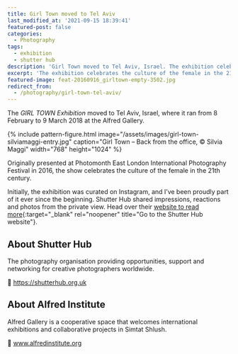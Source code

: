 ```yaml
---
title: Girl Town moved to Tel Aviv
last_modified_at: '2021-09-15 18:39:41'
featured-post: false
categories:
  - Photography
tags:
  - exhibition
  - shutter hub
description: 'Girl Town moved to Tel Aviv, Israel. The exhibition celebrates the culture of the female in the 21th century. By Shutter Hub, hosted at Albert Gallery.'
excerpt: 'The exhibition celebrates the culture of the female in the 21th century. By Shutter Hub, hosted at Albert Gallery.'
featured-image: feat-20160916_girltown-empty-3502.jpg
redirect_from:
  - /photography/girl-town-tel-aviv/
---
```

<p class="lead">The <em>GIRL TOWN Exhibition</em> moved to Tel Aviv, Israel, where it ran from 8 February to 9 March 2018 at the Alfred Gallery.</p>

{% include pattern-figure.html image="/assets/images/girl-town-silviamaggi-entry.jpg" caption="Girl Town – Back from the office, &copy; Silvia Maggi" width="768" height="1024" %}

Originally presented at Photomonth East London International Photography Festival in 2016, the show celebrates the culture of the female in the 21th century.

Initially, the exhibition was curated on Instagram, and I’ve been proudly part of it ever since the beginning. Shutter Hub shared impressions, reactions and photos from the private view. Head over their [website to read more](https://shutterhub.org.uk/blog/girl-town-tel-aviv-shutter-hub-exhibition-launch-event-and-pictures){:target="_blank" rel="noopener" title="Go to the Shutter Hub website"}.

## About Shutter Hub

The photography organisation providing opportunities, support and networking for creative photographers worldwide.  

<p class="detached">🔗 <a href="https://shutterhub.org.uk" target="_blank" rel="noopener" title="Go to the Shutter Hub website">https://shutterhub.org.uk</a></p>

## About Alfred Institute

Alfred Gallery is a cooperative space that welcomes international exhibitions and collaborative projects in Simtat Shlush.

<p class="detached">🔗 <a href="http://www.alfredinstitute.org/eng/alfred-institute-welcome" target="_blank" rel="noopener" title="Go to the Alfred Institute website">www.alfredinstitute.org</a></p>
